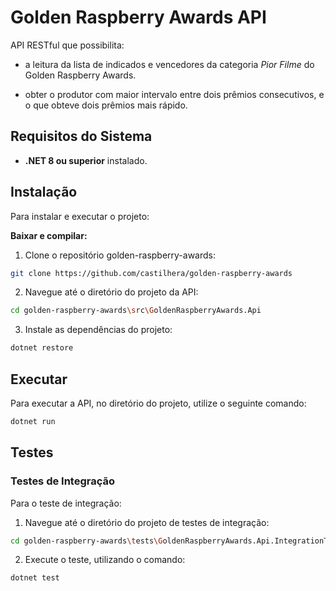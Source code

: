 # Golden Raspberry Awards API

API RESTful que possibilita:

- a leitura da lista de indicados e vencedores da categoria *Pior Filme* do Golden Raspberry Awards.

- obter o produtor com maior intervalo entre dois prêmios consecutivos, e o que obteve dois prêmios mais rápido.

##  Requisitos do Sistema

- **.NET 8 ou superior** instalado.

##  Instalação

Para instalar e executar o projeto:

**Baixar e compilar:**

1. Clone o repositório golden-raspberry-awards:
```sh
git clone https://github.com/castilhera/golden-raspberry-awards
```

2. Navegue até o diretório do projeto da API:
```sh
cd golden-raspberry-awards\src\GoldenRaspberryAwards.Api
```

3. Instale as dependências do projeto:

```sh
dotnet restore
```

##  Executar

Para executar a API, no diretório do projeto, utilize o seguinte comando:

```sh
dotnet run
```

## Testes

### Testes de Integração

Para o teste de integração:

1. Navegue até o diretório do projeto de testes de integração:

```sh
cd golden-raspberry-awards\tests\GoldenRaspberryAwards.Api.IntegrationTests
```

2. Execute o teste, utilizando o comando:

```sh
dotnet test
```
